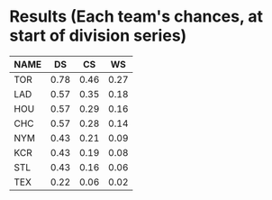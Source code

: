# Results (Each team's chances, at start of division series)

|NAME| DS | CS | WS |
|----|----|----|----|
|TOR |0.78|0.46|0.27|
|LAD |0.57|0.35|0.18|
|HOU |0.57|0.29|0.16|
|CHC |0.57|0.28|0.14|
|NYM |0.43|0.21|0.09|
|KCR |0.43|0.19|0.08|
|STL |0.43|0.16|0.06|
|TEX |0.22|0.06|0.02|
